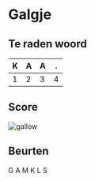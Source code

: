 # Galgje

## Te raden woord

|K|A|A|.|
|-|-|-|-|
|1|2|3|4|

## Score
![gallow](./images/4.png)

## Beurten
G A M K L S